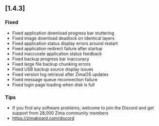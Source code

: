 ## [1.4.3]
### Fixed
- Fixed application download progress bar stuttering
- Fixed image download deadlock on identical layers
- Fixed application status display errors around restart
- Fixed application redirect failure after startup
- Fixed inaccurate application status feedback
- Fixed backup progress bar inaccuracy
- Fixed large file backup chunking errors
- Fixed USB backup source display issues
- Fixed version log retrieval after ZimaOS updates
- Fixed message queue reconnection failure
- Fixed login page loading when disk is full
### Tips
- If you find any software problems, welcome to join the Discord and get support from 28,000 Zima community members
- <a href="https://zimaboard.com/discord" target="_blank" style="color:blue">https://zimaboard.com/discord</a>
